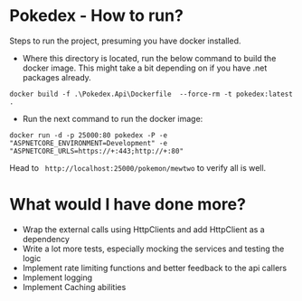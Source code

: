 # Pokedex - How to run?

Steps to run the project, presuming you have docker installed. 
* Where this directory is located, run the below command to build the docker image. This might take a bit depending on if you have .net packages already.

```docker build -f .\Pokedex.Api\Dockerfile  --force-rm -t pokedex:latest .```

* Run the next command to run the docker image:

``` docker run -d -p 25000:80 pokedex -P -e "ASPNETCORE_ENVIRONMENT=Development" -e "ASPNETCORE_URLS=https://+:443;http://+:80" ```

Head to ` http://localhost:25000/pokemon/mewtwo` to verify all is well.


# What would I have done more?

* Wrap the external calls using HttpClients and add HttpClient as a dependency
* Write a lot more tests, especially mocking the services and testing the logic
* Implement rate limiting functions and better feedback to the api callers
* Implement logging
* Implement Caching abilities